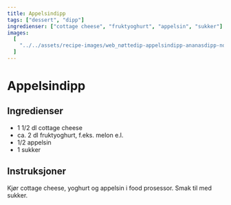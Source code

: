 ```yaml
---
title: Appelsindipp
tags: ["dessert", "dipp"]
ingredienser: ["cottage cheese", "fruktyoghurt", "appelsin", "sukker"]
images:
  [
    "../../assets/recipe-images/web_nøttedip-appelsindipp-ananasdipp-normannadipp.jpg",
  ]
---
```


# Appelsindipp

## Ingredienser

- 1 1/2 dl cottage cheese
- ca. 2 dl fruktyoghurt, f.eks. melon e.l.
- 1/2 appelsin
- 1 sukker

## Instruksjoner

Kjør cottage cheese, yoghurt og appelsin i food prosessor. Smak til med sukker.
